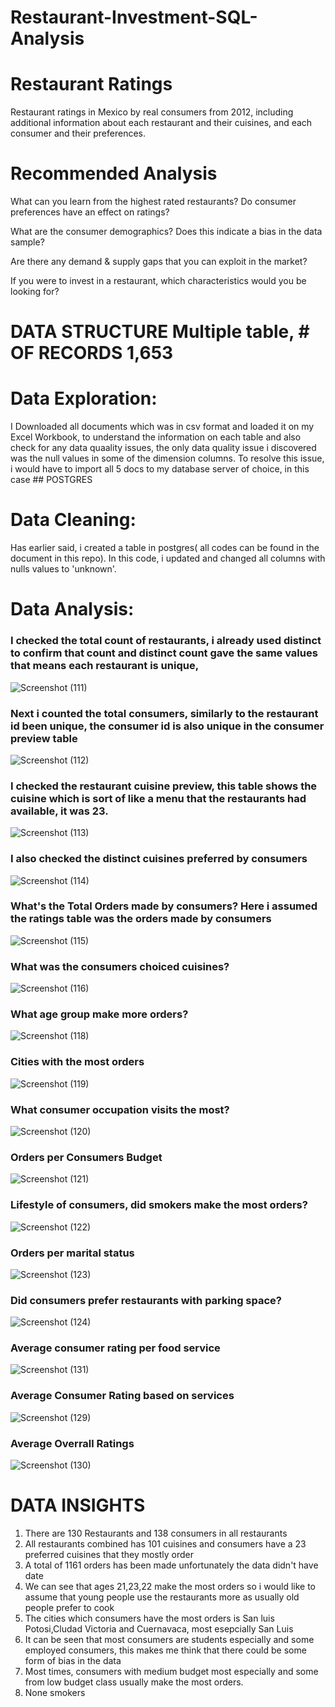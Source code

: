 # Restaurant-Investment-SQL-Analysis
# Restaurant Ratings
Restaurant ratings in Mexico by real consumers from 2012, including additional information about each restaurant and their cuisines, and each consumer and their preferences.

# Recommended Analysis
What can you learn from the highest rated restaurants? Do consumer preferences have an effect on ratings?

What are the consumer demographics? Does this indicate a bias in the data sample?

Are there any demand & supply gaps that you can exploit in the market?

If you were to invest in a restaurant, which characteristics would you be looking for?


# DATA STRUCTURE Multiple table, # OF RECORDS 1,653
# Data Exploration: 
I Downloaded all documents which was in csv format and loaded it on my Excel Workbook, to understand the information on each table and also check for any data quaality issues, the only data quality issue i discovered was the null values in some of the dimension columns. To resolve this issue, i would have to import all 5 docs to my database server  of choice, in this case ## POSTGRES
  
# Data Cleaning: 
Has earlier said, i created a table in postgres( all codes can be found in the document in this repo). In this code, i updated and changed all columns with nulls values to 'unknown'.

# Data Analysis:
### I checked the total count of restaurants, i already used distinct to confirm that count and distinct count gave the same values that means each restaurant is unique,
![Screenshot (111)](https://user-images.githubusercontent.com/41531796/200144613-bce6ed4f-4499-48a7-89b8-ef82dfd565a2.png)

### Next i counted the total consumers, similarly to the restaurant id been unique, the consumer id is also unique in the consumer preview table
![Screenshot (112)](https://user-images.githubusercontent.com/41531796/200144715-8febc48f-79e0-49a1-83f3-1f29b7fc61b0.png)

### I checked the restaurant cuisine preview, this table shows the cuisine which is sort of like a menu that the restaurants had available, it was 23.
![Screenshot (113)](https://user-images.githubusercontent.com/41531796/200144964-dab2272a-6e11-4c73-9800-e0a775da7bce.png)

### I also checked the distinct cuisines preferred by consumers
![Screenshot (114)](https://user-images.githubusercontent.com/41531796/200145128-271bb0c3-760d-4b52-a6b5-610a90a30281.png)

### What's the Total Orders made by consumers? Here i assumed the ratings table was the orders made by consumers

![Screenshot (115)](https://user-images.githubusercontent.com/41531796/200145807-0113b1c2-bb76-4aad-9dc7-cbb4590f8bf6.png)

### What was the consumers choiced cuisines?
![Screenshot (116)](https://user-images.githubusercontent.com/41531796/200145829-118c22dc-dee9-4587-9b6e-6d6a2a169d9a.png)

### What age group make more orders?
![Screenshot (118)](https://user-images.githubusercontent.com/41531796/200145864-c9d9a88c-47a7-4822-a548-59bbd9230977.png)

### Cities with the most orders
![Screenshot (119)](https://user-images.githubusercontent.com/41531796/200145902-a07a0c1f-fbdb-49cf-bfb8-e3fc6b89e980.png)

### What consumer occupation visits the most?
![Screenshot (120)](https://user-images.githubusercontent.com/41531796/200145916-1632ee0b-14f5-4163-8a6f-d158a3fdf225.png)

### Orders per Consumers Budget
![Screenshot (121)](https://user-images.githubusercontent.com/41531796/200145995-b93c1371-0297-4313-85df-3e71584adb05.png)

### Lifestyle  of consumers, did smokers make the most orders?
![Screenshot (122)](https://user-images.githubusercontent.com/41531796/200146035-5c94a571-cca5-484d-a7a1-f2d1f9eaff42.png)

### Orders per marital status
![Screenshot (123)](https://user-images.githubusercontent.com/41531796/200146102-162df9b9-484a-48c0-b8eb-d3a70b4a50d2.png)

### Did consumers prefer restaurants with parking space?
![Screenshot (124)](https://user-images.githubusercontent.com/41531796/200146144-fbac397a-bce5-4151-98c3-301fee3fc71e.png)


### Average consumer rating per food service

![Screenshot (131)](https://user-images.githubusercontent.com/41531796/200147525-c16b019e-a1da-4dc7-90e1-9c15e0127c2e.png)


### Average Consumer Rating based on services 
![Screenshot (129)](https://user-images.githubusercontent.com/41531796/200146544-2bfce202-2e7d-4c2e-baa8-dbaa0e8fffa0.png)


### Average Overrall Ratings
![Screenshot (130)](https://user-images.githubusercontent.com/41531796/200146573-63063b4a-718d-4b9d-adfa-5c4111c891bc.png)


# DATA INSIGHTS
1.  There are 130 Restaurants and 138 consumers in all restaurants 
2.  All restaurants combined has 101 cuisines and consumers have a 23 preferred cuisines that they mostly order
3.  A total of 1161 orders has been made unfortunately the data didn't have date 
4.  We can see that ages 21,23,22 make the most orders so i would like to assume that young people use the restaurants more as usually old people prefer to cook
5.  The cities which consumers have the most orders is San luis Potosi,Cludad Victoria and Cuernavaca, most esepcially San Luis
6.  It can be seen that most consumers are students especially and some employed consumers, this makes me think that there could be some form of bias in the data
7.  Most times, consumers with medium budget most especially and some from low budget class usually make the most orders.
8.  None smokers 
